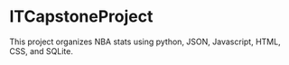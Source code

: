 # ITCapstoneProject
This project organizes NBA stats using python, JSON, Javascript, HTML, CSS, and SQLite.
